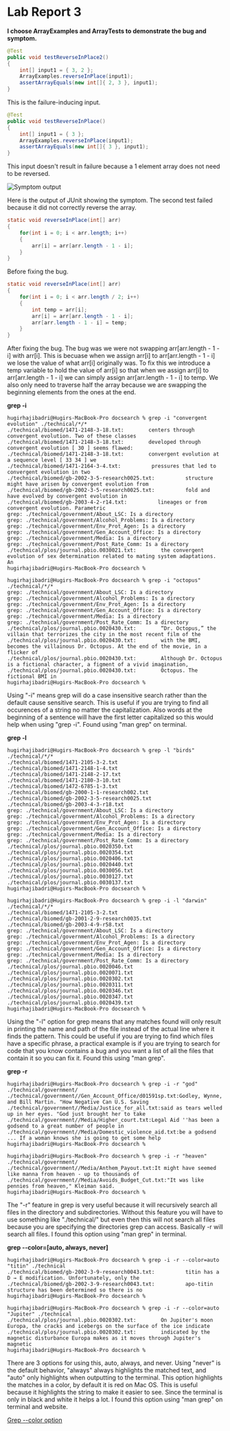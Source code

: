 # Lab Report 3

**I choose ArrayExamples and ArrayTests to demonstrate the bug and symptom.**

```java
@Test
public void testReverseInPlace2()
{
    int[] input1 = { 3, 2 };
    ArrayExamples.reverseInPlace(input1);
    assertArrayEquals(new int[]{ 2, 3 }, input1);
}
```

This is the failure-inducing input.

```java
@Test
public void testReverseInPlace()
{
    int[] input1 = { 3 };
    ArrayExamples.reverseInPlace(input1);
    assertArrayEquals(new int[]{ 3 }, input1);
}
```

This input doesn't result in failure because a 1 element array does not need to be reversed.

![Symptom output](symptom_output.png)

Here is the output of JUnit showing the symptom. The second test failed because it did not correctly reverse the array.

```java
static void reverseInPlace(int[] arr)
{
    for(int i = 0; i < arr.length; i++)
    {
        arr[i] = arr[arr.length - 1 - i];
    }
}
```

Before fixing the bug.

```java
static void reverseInPlace(int[] arr)
{
    for(int i = 0; i < arr.length / 2; i++)
    {
        int temp = arr[i];
        arr[i] = arr[arr.length - 1 - i];
        arr[arr.length - 1 - i] = temp;
    }
}
```

After fixing the bug. The bug was we were not swapping arr[arr.length - 1 - i] with arr[i]. This is becuase when we assign arr[i] to arr[arr.length - 1 - i] we  lose the value of what arr[i] originally was. To fix this we introduce a temp variable to hold the value of arr[i] so that when we assign arr[i] to arr[arr.length - 1 - i] we can simply assign arr[arr.length - 1 - i] to temp. We also only need to traverse half the array because we are swapping the beginning elements from the ones at the end.

**grep -i**

```shell
hugirhajibadri@Hugirs-MacBook-Pro docsearch % grep -i "convergent evolution" ./technical/*/*
./technical/biomed/1471-2148-3-18.txt:        centers through convergent evolution. Two of these classes
./technical/biomed/1471-2148-3-18.txt:        developed through convergent evolution [ 30 ] seems flawed:
./technical/biomed/1471-2148-3-18.txt:        convergent evolution at a sequence level [ 33 34 ] we
./technical/biomed/1471-2164-3-4.txt:          pressures that led to convergent evolution in two
./technical/biomed/gb-2002-3-5-research0025.txt:          structure might have arisen by convergent evolution from
./technical/biomed/gb-2002-3-5-research0025.txt:          fold and have evolved by convergent evolution in
./technical/biomed/gb-2003-4-2-r14.txt:          lineages or from convergent evolution. Parametric
grep: ./technical/government/About_LSC: Is a directory
grep: ./technical/government/Alcohol_Problems: Is a directory
grep: ./technical/government/Env_Prot_Agen: Is a directory
grep: ./technical/government/Gen_Account_Office: Is a directory
grep: ./technical/government/Media: Is a directory
grep: ./technical/government/Post_Rate_Comm: Is a directory
./technical/plos/journal.pbio.0030021.txt:        the convergent evolution of sex determination related to mating system adaptations. An
hugirhajibadri@Hugirs-MacBook-Pro docsearch % 
```

```shell
hugirhajibadri@Hugirs-MacBook-Pro docsearch % grep -i "octopus" ./technical/*/*             
grep: ./technical/government/About_LSC: Is a directory
grep: ./technical/government/Alcohol_Problems: Is a directory
grep: ./technical/government/Env_Prot_Agen: Is a directory
grep: ./technical/government/Gen_Account_Office: Is a directory
grep: ./technical/government/Media: Is a directory
grep: ./technical/government/Post_Rate_Comm: Is a directory
./technical/plos/journal.pbio.0020430.txt:        “Dr. Octopus,” the villain that terrorizes the city in the most recent film of the
./technical/plos/journal.pbio.0020430.txt:        with the BMI, becomes the villainous Dr. Octopus. At the end of the movie, in a flicker of
./technical/plos/journal.pbio.0020430.txt:        Although Dr. Octopus is a fictional character, a figment of a vivid imagination,
./technical/plos/journal.pbio.0020430.txt:        Octopus. The fictional BMI in 
hugirhajibadri@Hugirs-MacBook-Pro docsearch % 
```
Using "-i" means grep will do a case insensitive search rather than the default cause sensitive search. This is useful if you are trying to find all occurences of a string no matter the capitalization. Also words at the beginning of a sentence will have the first letter capitalized so this would help when using "grep -i". Found using "man grep" on terminal.

**grep -l**

```shell
hugirhajibadri@Hugirs-MacBook-Pro docsearch % grep -l "birds" ./technical/*/*
./technical/biomed/1471-2105-3-2.txt
./technical/biomed/1471-2148-1-4.txt
./technical/biomed/1471-2148-2-17.txt
./technical/biomed/1471-2180-3-10.txt
./technical/biomed/1472-6785-1-3.txt
./technical/biomed/gb-2000-1-1-research002.txt
./technical/biomed/gb-2002-3-5-research0025.txt
./technical/biomed/gb-2003-4-3-r18.txt
grep: ./technical/government/About_LSC: Is a directory
grep: ./technical/government/Alcohol_Problems: Is a directory
grep: ./technical/government/Env_Prot_Agen: Is a directory
grep: ./technical/government/Gen_Account_Office: Is a directory
grep: ./technical/government/Media: Is a directory
grep: ./technical/government/Post_Rate_Comm: Is a directory
./technical/plos/journal.pbio.0020350.txt
./technical/plos/journal.pbio.0020354.txt
./technical/plos/journal.pbio.0020406.txt
./technical/plos/journal.pbio.0020440.txt
./technical/plos/journal.pbio.0030056.txt
./technical/plos/journal.pbio.0030127.txt
./technical/plos/journal.pbio.0030137.txt
hugirhajibadri@Hugirs-MacBook-Pro docsearch % 
```

```shell
hugirhajibadri@Hugirs-MacBook-Pro docsearch % grep -i -l "darwin" ./technical/*/*
./technical/biomed/1471-2105-3-2.txt
./technical/biomed/gb-2001-2-9-research0035.txt
./technical/biomed/gb-2003-4-9-r58.txt
grep: ./technical/government/About_LSC: Is a directory
grep: ./technical/government/Alcohol_Problems: Is a directory
grep: ./technical/government/Env_Prot_Agen: Is a directory
grep: ./technical/government/Gen_Account_Office: Is a directory
grep: ./technical/government/Media: Is a directory
grep: ./technical/government/Post_Rate_Comm: Is a directory
./technical/plos/journal.pbio.0020046.txt
./technical/plos/journal.pbio.0020071.txt
./technical/plos/journal.pbio.0020302.txt
./technical/plos/journal.pbio.0020311.txt
./technical/plos/journal.pbio.0020346.txt
./technical/plos/journal.pbio.0020347.txt
./technical/plos/journal.pbio.0020439.txt
hugirhajibadri@Hugirs-MacBook-Pro docsearch % 
```

Using the "-l" option for grep means that any matches found will only result in printing the name and path of the file instead of the actual line where it finds the pattern. This could be useful if you are trying to find which files have a specific phrase, a practical example is if you are trying to search for code that you know contains a bug and you want a list of all the files that contain it so you can fix it. Found this using "man grep".

**grep -r**

```shell
hugirhajibadri@Hugirs-MacBook-Pro docsearch % grep -i -r "god" ./technical/government/
./technical/government//Gen_Account_Office/d01591sp.txt:Godley, Wynne, and Bill Martin. "How Negative Can U.S. Saving
./technical/government//Media/Justice_for_all.txt:said as tears welled up in her eyes. "God just brought her to take
./technical/government//Media/Higher_court.txt:Legal Aid ''has been a godsend to a great number of people in
./technical/government//Media/Domestic_violence_aid.txt:be a godsend ... If a woman knows she is going to get some help
hugirhajibadri@Hugirs-MacBook-Pro docsearch % 
```

```shell
hugirhajibadri@Hugirs-MacBook-Pro docsearch % grep -i -r "heaven" ./technical/government/
./technical/government//Media/Anthem_Payout.txt:It might have seemed like manna from heaven - up to thousands of
./technical/government//Media/Avoids_Budget_Cut.txt:"It was like pennies from heaven," Kleiman said.
hugirhajibadri@Hugirs-MacBook-Pro docsearch % 
```

The "-r" feature in grep is very useful because it will recursively search all files in the directory and subdirectories. Without this feature you will have to use something like "./technical/" but even then this will not search all files because you are specifying the directories grep can access. Basically -r will search all files. I found this option using "man grep" in terminal.

**grep --color=[auto, always, never]**

```shell
hugirhajibadri@Hugirs-MacBook-Pro docsearch % grep -i -r --color=auto "titin" ./technical
./technical/biomed/gb-2002-3-9-research0043.txt:          titin has a D → E modification. Unfortunately, only the
./technical/biomed/gb-2002-3-9-research0043.txt:          apo-titin structure has been determined so there is no
hugirhajibadri@Hugirs-MacBook-Pro docsearch % 
```

```shell
hugirhajibadri@Hugirs-MacBook-Pro docsearch % grep -i -r --color=auto "Jupiter" ./technical 
./technical/plos/journal.pbio.0020302.txt:        On Jupiter's moon Europa, the cracks and icebergs on the surface of the ice indicate
./technical/plos/journal.pbio.0020302.txt:        indicated by the magnetic disturbance Europa makes as it moves through Jupiter's magnetic
hugirhajibadri@Hugirs-MacBook-Pro docsearch % 
```

There are 3 options for using this, auto, always, and never. Using "never" is the default behavior, "always" always highlights the matched text, and "auto" only highlights when outputting to the terminal. This option highlights the matches in a color, by default it is red on Mac OS. This is useful because it highlights the string to make it easier to see. Since the terminal is only in black and white it helps a lot. I found this option using "man grep" on terminal and website.

[Grep --color option](https://linuxcommando.blogspot.com/2007/10/grep-with-color-output.html)





